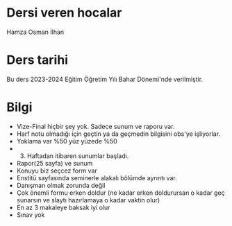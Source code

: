 # Dersi veren hocalar
Hamza Osman İlhan
# Ders tarihi
Bu ders 2023-2024 Eğitim Öğretim Yılı Bahar Dönemi'nde verilmiştir.
# Bilgi
* Vize-Final hiçbir şey yok. Sadece sunum ve raporu var. 
* Harf notu olmadığı için geçtin ya da geçmedin bilgisini obs'ye işliyorlar.
* Yoklama var %50 yüz yüzede %50
* 3. Haftadan itibaren sunumlar başladı. 
* Rapor(25 sayfa) ve sunum
* Konuyu biz seçcez form var
* Enstitü sayfasında seminerle alakalı bölümde ayrıntı var.
* Danışman olmak zorunda değil
* Çok önemli formu erken doldur (ne kadar erken doldurursan o kadar geç sunarsın ve slaytı hazırlamaya o kadar vaktin olur)
* En az 3 makaleye baksak iyi olur 
* Sınav yok
